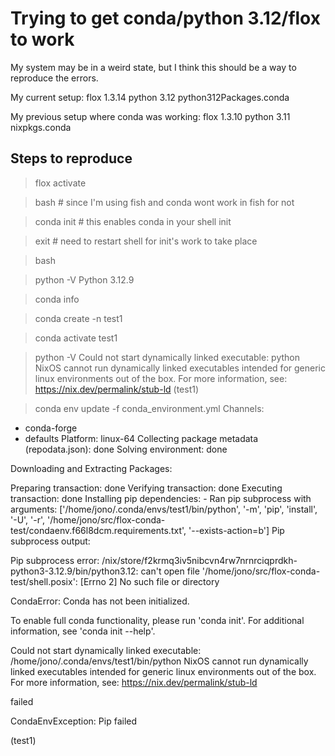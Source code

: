 
# Trying to get conda/python 3.12/flox to work

My system may be in a weird state, but I think this should be a way to reproduce the errors.

My current setup:
flox 1.3.14
python 3.12
python312Packages.conda

My previous setup where conda was working:
flox 1.3.10
python 3.11
nixpkgs.conda

## Steps to reproduce

> flox activate

> bash  # since I'm using fish and conda wont work in fish for not

> conda init  # this enables conda in your shell init

> exit  # need to restart shell for init's work to take place

> bash

> python -V
Python 3.12.9

> conda info

> conda create -n test1

> conda activate test1

> python -V
Could not start dynamically linked executable: python
NixOS cannot run dynamically linked executables intended for generic
linux environments out of the box. For more information, see:
https://nix.dev/permalink/stub-ld
(test1) 

> conda env update -f conda_environment.yml 
Channels:
 - conda-forge
 - defaults
Platform: linux-64
Collecting package metadata (repodata.json): done
Solving environment: done

Downloading and Extracting Packages:

Preparing transaction: done
Verifying transaction: done
Executing transaction: done
Installing pip dependencies: - Ran pip subprocess with arguments:
['/home/jono/.conda/envs/test1/bin/python', '-m', 'pip', 'install', '-U', '-r', '/home/jono/src/flox-conda-test/condaenv.f66l8dcm.requirements.txt', '--exists-action=b']
Pip subprocess output:

Pip subprocess error:
/nix/store/f2krmq3iv5nibcvn4rw7nrnrciqprdkh-python3-3.12.9/bin/python3.12: can't open file '/home/jono/src/flox-conda-test/shell.posix': [Errno 2] No such file or directory

CondaError: Conda has not been initialized.

To enable full conda functionality, please run 'conda init'.
For additional information, see 'conda init --help'.


Could not start dynamically linked executable: /home/jono/.conda/envs/test1/bin/python
NixOS cannot run dynamically linked executables intended for generic
linux environments out of the box. For more information, see:
https://nix.dev/permalink/stub-ld

failed

CondaEnvException: Pip failed

(test1) 


